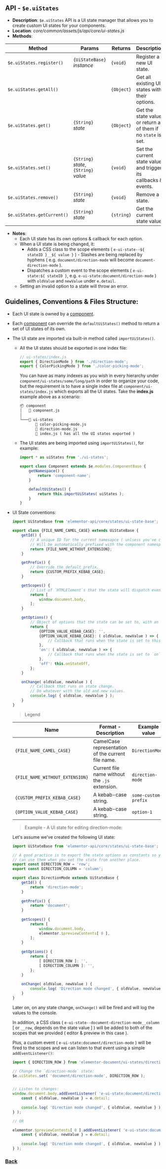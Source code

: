 ## API - `$e.uiStates`
*  **Description**: `$e.uiStates` API is a UI state manager that allows you to create custom UI states for your components.
*  **Location**: *core/common/assets/js/api/core/ui-states.js*
*  **Methods**:

| Method                     | Params                                                   | Returns   | Description
|----------------------------|----------------------------------------------------------|-----------|---------------------------------------------------------------------
| `$e.uiStates.register()`   |`{UiStateBase}` *instance*   								| `{void}`  | Register a new UI state.
| `$e.uiStates.getAll()`     |                                                          | `{Object}`| Get all existing UI states with their options.
| `$e.uiStates.get()`        | `{String}` *state*                                       | `{Object}`| Get the state value, or return all of them if no `state` is set.
| `$e.uiStates.set()`        | `{String}` *state*, `{String}` *value*                   | `{void}`  | Set the current state value and trigger its callbacks & events.
| `$e.uiStates.remove()`     | `{String}` *state*                                       | `{void}`  | Remove a state.
| `$e.uiStates.getCurrent()` | `{String}` *state*                                       | `{string}`| Get the current state value.
* **Notes**:
	- Each UI state has its own options & callback for each option.
	- When a UI state is being changed, it:
		- Adds a CSS class to the scope elements ( `e-ui-state--${ stateID }__${ value }` ) - Slashes are being replaced by hyphens ( e.g. `document/direction-mode` will become `document-direction-mode` ).
		- Dispatches a custom event to the scope elements ( `e-ui-state:${ stateID }`, e.g. `e-ui-state:document/direction-mode` ) with `oldValue` and `newValue` under `e.detail`.
	- Setting an invalid option to a state will throw an error.

## Guidelines, Conventions & Files Structure:
* Each UI state is owned by a [component](./components.md#guidelines-conventions--files-structure).
* Each [component](./components.md#guidelines-conventions--files-structure) can override the `defaultUiStates()` method to return a set of UI states of its own.
* The UI state are imported via built-in method called `importUiStates()`.
	* All the UI states should be exported in one index file:
	    ```javascript
		// ui-states/index.js
		export { DirectionMode } from './direction-mode';
		export { ColorPickingMode } from './color-picking-mode';
		```
	  You can have as many indexes as you wish in every hierarchy under `component/ui-states/some/long/path` in order to organize your code, but the requirement is to have a single index file
	  at `component/ui-states/index.js` which exports all the UI states. Take the **index.js** example above as a scenario:
	    ```html
		📦 component
		│   📜 component.js
		│
		└───📂 ui-states
		       📜 color-picking-mode.js
		       📜 direction-mode.js
		       📜 index.js ( has all the UI states exported )
		```
	* The UI states are being imported using `importUiStates()`, for example:
	    ```javascript
		import * as uiStates from './ui-states';

		export class Component extends $e.modules.ComponentBase {
			getNamespace() {
				return 'component-name';
			}

			defaultUiStates() {
				return this.importUiStates( uiStates );
			}
		}
		```
* UI State conventions:
	```javascript
	import UiStateBase from 'elementor-api/core/states/ui-state-base';
	
	export class {FILE_NAME_CAMEL_CASE} extends UiStateBase {
		getId() {
			// A unique ID for the current namesapce ( unlsess you've changed the default prefix ).
			// Will be automatically prefixed with the component namespace by default.
			return {FILE_NAME_WITHOUT_EXTENSION};
		}
	
		getPrefix() {
			// Override the default prefix.
			return {CUSTOM_PREFIX_KEBAB_CASE};
		}
	
		getScopes() {
			// List of `HTMLElement`s that the state will dispatch events && add CSS classes to.
			return [
				window.document.body,
			];
		}
	
		getOptions() {
			// Object of options that the state can be set to, with an optional callback for each option.
			return {
				{OPTION_VALUE_KEBAB_CASE}: '',
				{OPTION_VALUE_KEBAB_CASE}: ( oldValue, newValue ) => {
					// Callback that runs when the state is set to this option.
				},
				'on': ( oldValue, newValue ) => {
					// Callback that runs when the state is set to `on`.
				},
				'off': this.onStateOff,
			};
		}
 
		onChange( oldValue, newValue ) {
			// Callback that runs on state change.
			// Do whatever with the old and new values.
			console.log( { oldValue, newValue } );
		}
	}
	```

  > Legend

  | Name                          | Format - Description                                      | Example value
    |-------------------------------|-----------------------------------------------------------|---------------------
  |`{FILE_NAME_CAMEL_CASE}`       | CamelCase representation of the current file name.        | `DirectionMode`
  |`{FILE_NAME_WITHOUT_EXTENSION}`| Current file name without the `.js` extension.            | `direction-mode`
  |`{CUSTOM_PREFIX_KEBAB_CASE}`   | A kebab-case string.                                      | `some-custom-prefix`
  |`{OPTION_VALUE_KEBAB_CASE}`    | A kebab-case string.                                      | `option-1`

  > Example - A UI state for editing direction-mode:
  
	Let's assume we've created the following UI state: 
  
	```javascript
	import UiStateBase from 'elementor-api/core/states/ui-state-base';
	
	// A good practice is to export the state options as constants so you 
	// can use them when you set the state from another place.
	export const DIRECTION_ROW = 'row';
	export const DIRECTION_COLUMN = 'column';
	
	export class DirectionMode extends UiStateBase {
		getId() {
			return 'direction-mode';
		}
		
		getPrefix() {
			return 'document';
		}
		
		getScopes() {
			return [
				window.document.body,
				elementor.$previewContents[ 0 ],
			];
		}
		
		getOptions() {
			return {
				[ DIRECTION_ROW ]: '',
				[ DIRECTION_COLUMN ]: '',
			};
		}
		
		onChange( oldValue, newValue ) {
			console.log( 'Direction mode changed', { oldValue, newValue } );
		}
	}
	```
 
	Later on, on any state change, `onChange()` will be fired and will log the values to the console.
  
	In addition, a CSS class ( `e-ui-state--document-direction-mode__column` [ or `__row`, depends on the state value ] ) will be added to both of the scopes that we provided ( editor & preview in this case ).

	Plus, a custom event ( `e-ui-state:document/direction-mode` ) will be fired to the scopes and we can listen to that
  	event using a simple `addEventListener()`:

	```javascript
	import { DIRECTION_ROW } from 'elementor-document/ui-states/direction-mode';
 
	// Change the `direction-mode` state:
	$e.uiStates.set( 'document/direction-mode', DIRECTION_ROW );
 
 
	// Listen to changes:
	window.document.body.addEventListener( 'e-ui-state:document/direction-mode', ( e ) => {
		const { oldValue, newValue } = e.detail;
		
		console.log( 'Direction mode changed', { oldValue, newValue } );
	} );

	// OR

	elementor.$previewContents[ 0 ].addEventListener( 'e-ui-state:document/direction-mode', ( e ) => {
		const { oldValue, newValue } = e.detail;
		
		console.log( 'Direction mode changed', { oldValue, newValue } );
	} );
	```

### [Back](../readme.md) 
